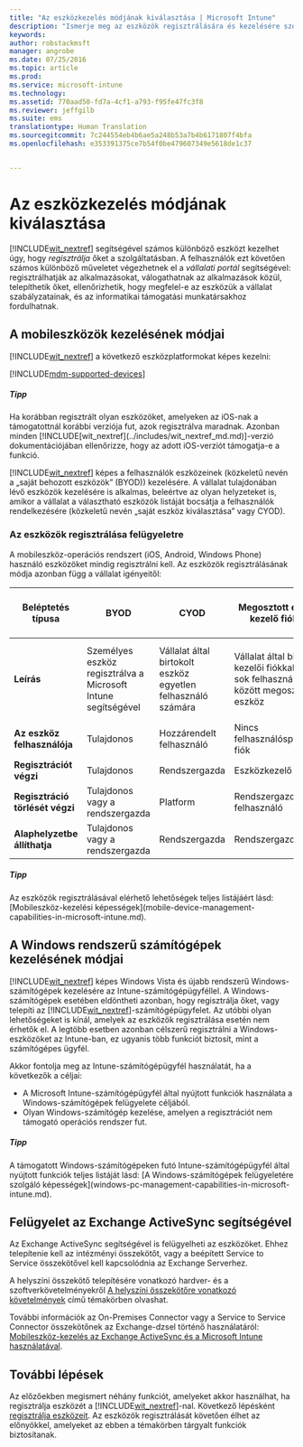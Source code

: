 ```yaml
---
title: "Az eszközkezelés módjának kiválasztása | Microsoft Intune"
description: "Ismerje meg az eszközök regisztrálására és kezelésére szolgáló különböző módszereket."
keywords: 
author: robstackmsft
manager: angrobe
ms.date: 07/25/2016
ms.topic: article
ms.prod: 
ms.service: microsoft-intune
ms.technology: 
ms.assetid: 770aad50-fd7a-4cf1-a793-f95fe47fc3f8
ms.reviewer: jeffgilb
ms.suite: ems
translationtype: Human Translation
ms.sourcegitcommit: 7c244554eb4b6ae5a248b53a7b4b6171807f4bfa
ms.openlocfilehash: e353391375ce7b54f0be479607349e5618de1c37


---
```


# Az eszközkezelés módjának kiválasztása
[!INCLUDE[wit_nextref](../includes/wit_nextref_md.md)] segítségével számos különböző eszközt kezelhet úgy, hogy *regisztrálja* őket a szolgáltatásban. A felhasználók ezt követően számos különböző műveletet végezhetnek el a *vállalati portál* segítségével: regisztrálhatják az alkalmazásokat, válogathatnak az alkalmazások közül, telepíthetik őket, ellenőrizhetik, hogy megfelel-e az eszközük a vállalat szabályzatainak, és az informatikai támogatási munkatársakhoz fordulhatnak.

## A mobileszközök kezelésének módjai
[!INCLUDE[wit_nextref](../includes/wit_nextref_md.md)] a következő eszközplatformokat képes kezelni:

[!INCLUDE[mdm-supported-devices](../includes/mdm-supported-devices.md)]

<div class="alert alert-tip">
  <h5><span class="icon-tip"></span> Tipp</h5>
  <p>Ha korábban regisztrált olyan eszközöket, amelyeken az iOS-nak a támogatottnál korábbi verziója fut, azok regisztrálva maradnak. Azonban minden [!INCLUDE[wit_nextref](../includes/wit_nextref_md.md)]-verzió dokumentációjában ellenőrizze, hogy az adott iOS-verziót támogatja-e a funkció.</p>
</div>

[!INCLUDE[wit_nextref](../includes/wit_nextref_md.md)] képes a felhasználók eszközeinek (közkeletű nevén a „saját behozott eszközök” (BYOD)) kezelésére. A vállalat tulajdonában lévő eszközök kezelésére is alkalmas, beleértve az olyan helyzeteket is, amikor a vállalat a választható eszközök listáját bocsátja a felhasználók rendelkezésére (közkeletű nevén „saját eszköz kiválasztása” vagy CYOD).

### Az eszközök regisztrálása felügyeletre
A mobileszköz-operációs rendszert (iOS, Android, Windows Phone) használó eszközöket mindig regisztrálni kell. Az eszközök regisztrálásának módja azonban függ a vállalat igényeitől:

|Beléptetés típusa|BYOD|CYOD|Megosztott eszköz kezelő fiókkal|Megosztott eszköz felhasználói fiók nélkül|
|-------------------|--------|--------|--------------------------------------|----------------------------------------|
|**Leírás**|Személyes eszköz regisztrálva a Microsoft Intune segítségével|Vállalat által birtokolt eszköz egyetlen felhasználó számára|Vállalat által birtokolt, kezelői fiókkal kezelt, sok felhasználó között megosztott eszköz|Vállalati által birtokolt, felhasználó nélküli, sok felhasználó által használt eszköz.|
|**Az eszköz felhasználója**|Tulajdonos|Hozzárendelt felhasználó|Nincs felhasználóspecifikus fiók|Nincs adott felhasználó|
|**Regisztrációt végzi**|Tulajdonos|Rendszergazda|Eszközkezelő|Bárki|
|**Regisztráció törlését végzi**|Tulajdonos vagy a rendszergazda|Platform |Rendszergazda vagy felhasználó|Rendszergazda vagy felhasználó|
|**Alaphelyzetbe állíthatja**|Tulajdonos vagy a rendszergazda|Rendszergazda|Rendszergazda|Rendszergazda|

<div class="alert alert-tip">
  <h5><span class="icon-tip"></span> Tipp</h5>
  <p>Az eszközök regisztrálásával elérhető lehetőségek teljes listájáért lásd: [Mobileszköz-kezelési képességek](mobile-device-management-capabilities-in-microsoft-intune.md).</p>
</div>



## A Windows rendszerű számítógépek kezelésének módjai
[!INCLUDE[wit_nextref](../includes/wit_nextref_md.md)] képes Windows Vista és újabb rendszerű Windows-számítógépek kezelésére az Intune-számítógépügyféllel. A Windows-számítógépek esetében eldöntheti azonban, hogy regisztrálja őket, vagy telepíti az [!INCLUDE[wit_nextref](../includes/wit_nextref_md.md)]-számítógépügyfelet. Az utóbbi olyan lehetőségeket is kínál, amelyek az eszközök regisztrálása esetén nem érhetők el. A legtöbb esetben azonban célszerű regisztrálni a Windows-eszközöket az Intune-ban, ez ugyanis több funkciót biztosít, mint a számítógépes ügyfél.

Akkor fontolja meg az Intune-számítógépügyfél használatát, ha a következők a céljai:
<ul>
<li>A Microsoft Intune-számítógépügyfél által nyújtott funkciók használata a Windows-számítógépek felügyelete céljából.</li>
<li>Olyan Windows-számítógép kezelése, amelyen a regisztrációt nem támogató operációs rendszer fut.</li>
</ul>

<div class="alert alert-tip">
  <h5><span class="icon-tip"></span> Tipp</h5>
  <p>A támogatott Windows-számítógépeken futó Intune-számítógépügyfél által nyújtott funkciók teljes listáját lásd: [A Windows-számítógépek felügyeletére szolgáló képességek](windows-pc-management-capabilities-in-microsoft-intune.md).</p>
</div>

## Felügyelet az Exchange ActiveSync segítségével
Az Exchange ActiveSync segítségével is felügyelheti az eszközöket. Ehhez telepítenie kell az intézményi összekötőt, vagy a beépített Service to Service összekötővel kell kapcsolódnia az Exchange Serverhez.

A helyszíni összekötő telepítésére vonatkozó hardver- és a szoftverkövetelményekről [A helyszíni összekötőre vonatkozó követelmények](/intune/deploy-use/intune-on-premises-exchange-connector#requirements-for-the-on-premises-connector) című témakörben olvashat.

További információk az On-Premises Connector vagy a Service to Service Connector összekötőnek az Exchange-dzsel történő használatáról: [Mobileszköz-kezelés az Exchange ActiveSync és a Microsoft Intune használatával](/intune/deploy-use/mobile-device-management-with-exchange-activesync-and-microsoft-intune).



## További lépések
Az előzőekben megismert néhány funkciót, amelyeket akkor használhat, ha regisztrálja eszközét a [!INCLUDE[wit_nextref](../includes/wit_nextref_md.md)]-nal. Következő lépésként [regisztrálja eszközeit](/intune/deploy-use/enroll-devices-in-microsoft-intune). Az eszközök regisztrálását követően élhet az előnyökkel, amelyeket az ebben a témakörben tárgyalt funkciók biztosítanak. <!--lindavr: There's a logical flaw in our "get to know/get started" content. You can take the path in this topic or you can take the path in the What to know before your get started topic. And they don't cover the same ground. -->



<!--HONumber=Aug16_HO2-->


